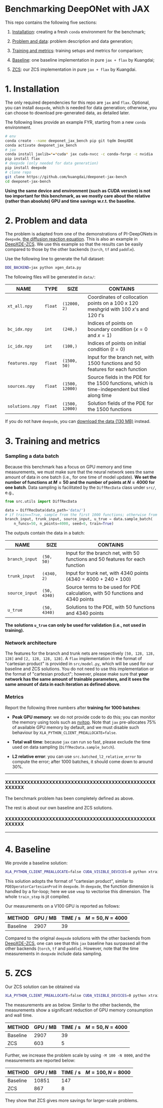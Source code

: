 # Benchmarking DeepONet with JAX

This repo contains the following five sections:

1. [Installation](#1-installation): creating a fresh `conda` environment for the benchmark;

2. [Problem and data](#2-problem-and-data): problem description and data generation;

3. [Training and metrics](#3-training-and-metrics): training setups and metrics for comparison;

4. [Baseline](#4-baseline): one baseline implementation in pure `jax + flax` by Kuangdai;

5. [ZCS](#5-zcs): our ZCS implementation in pure `jax + flax` by Kuangdai.

# 1. Installation

The only required dependencies for this repo are `jax` and `flax`.
Optional, you can install `deepxde`, which is needed for data generation;
otherwise, you can choose to download pre-generated data, as detailed later.

The following lines provide an example FYR, starting from a new `conda` environment.

```bash
# env
conda create --name deeponet_jax_bench pip git tqdm DeepXDE
conda activate deeponet_jax_bench
# jax
conda install jaxlib=*=*cuda* jax cuda-nvcc -c conda-forge -c nvidia
pip install flax
# deepxde (only needed for data generation)
pip install deepxde 
# clone repo
git clone https://github.com/kuangdai/deeponet-jax-bench
cd deeponet-jax-bench
```

**Using the same device and environment (such as CUDA version) is not too important for this benchmark,
as we mostly care about the relative (rather than absolute) GPU and time savings w.r.t. the baseline.**

# 2. Problem and data

The problem is adapted from one of the demonstrations of PI-DeepONets in `deepxde`,
[the diffusion reaction equation](https://github.com/lululxvi/deepxde/blob/master/examples/operator/diff_rec_aligned_pideeponet.py).
This is also an example in [DeepXDE-ZCS](https://github.com/stfc-sciml/DeepXDE-ZCS).
We use this example so that the results can be easily compared to those by the other backends
(`torch`, `tf` and `paddle`).

Use the following line to generate the full dataset:

```bash
DDE_BACKEND=jax python xgen_data.py
```

The following files will be generated in `data/`:

| **NAME**        | **TYPE** | **SIZE**        | **CONTAINS**                                                                                    | 
|-----------------|----------|-----------------|-------------------------------------------------------------------------------------------------|
| `xt_all.npy`    | `float`  | `(12000, 2)`    | Coordinates of collocation points on a 100 x 120 meshgrid with 100 $x$'s and 120 $t$'s          |
| `bc_idx.npy`    | `int`    | `(240,)`        | Indices of points on boundary condition ($x=0$ and $x=1$)                                       |
| `ic_idx.npy`    | `int`    | `(100,)`        | Indices of points on initial condition ($t=0$)                                                  |
| `features.npy`  | `float`  | `(1500, 50)`    | Input for the branch net, with 1500 functions and 50 features for each function                 |
| `sources.npy`   | `float`  | `(1500, 12000)` | Source fields in the PDE for the 1500 functions, which is time-independent but tiled along time |
| `solutions.npy` | `float`  | `(1500, 12000)` | Solution fields of the PDE for the 1500 functions                                               |

If you do not have `deepxde`, you
can [download the data (130 MB)](https://drive.google.com/file/d/1WBT7nXl21fdKxedo-fbWbiCo7MOLDeeI/view?usp=sharing)
instead.

# 3. Training and metrics

### Sampling a data batch

Because this benchmark has a focus on GPU memory and time measurements, we must make sure that
the neural network sees the same amount of data in one batch (i.e., for one time of model update).
**We set the number of functions at $M=50$ and the number of points at $N=4000$ for one batch**.
Data sampling is facilitated by the `DiffRecData` class under `src/`, e.g.,

```python
from src.utils import DiffRecData

data = DiffRecData(data_path='data/')
# if train==True, sample from the first 1000 functions; otherwise from the last 500
branch_input, trunk_input, source_input, u_true = data.sample_batch(
    n_funcs=50, n_points=4000, seed=0, train=True)
```

The outputs contain the data in a batch:

| **NAME**       | **SIZE**     | **CONTAINS**                                                                   | 
|----------------|--------------|--------------------------------------------------------------------------------|
| `branch_input` | `(50, 50)`   | Input for the branch net, with 50 functions and 50 features for each function  |
| `trunk_input`  | `(4340, 2)`  | Input for trunk net, with 4340 points (4340 = 4000 + 240 + 100)                |
| `source_input` | `(50, 4340)` | Source terms to be used for PDE calculation, with 50 functions and 4340 points |
| `u_true`       | `(50, 4340)` | Solutions to the PDE, with 50 functions and 4340 points                        |

**The solutions `u_true` can only be used for validation (i.e., not used in training).**

### Network architecture

The features for the branch and trunk nets are respectively `[50, 128, 128, 128]` and `[2, 128, 128, 128]`.
A `flax` implementation in the format of "cartesian product" is provided in `src/model.py`, which will be used for
our baseline and ZCS solutions. You do not need to use this implementation or the format of "cartesian product";
however, please make sure that **your network has the same amount of trainable parameters,
and it sees the same amount of data in each iteration as defined above**.

### Metrics

Report the following three numbers after **training for 1000 batches**:

* **Peak GPU memory**: we do not provide code to do this; you can monitor the memory using tools
  such as [nvitop](https://github.com/XuehaiPan/nvitop). Note that `jax` pre-allocates 75% of available GPU memory
  by default, and we must disable such behaviour by `XLA_PYTHON_CLIENT_PREALLOCATE=false`.

* **Total wall time**: because `jax` can run so fast, please exclude the time used on data sampling
  (`DiffRecData.sample_batch`).

* **L2 relative error**: you can use `src.batched_l2_relative_error` to compute the error; after 1000 batches,
  it should come down to around 30%.

---

#### XXXXXXXXXXXXXXXXXXXXXXXXXXXXXXXXXXXXXXXXXXXXXXXXXXXXXX

The benchmark problem has been completely defined as above.

The rest is about our own baseline and ZCS solutions.

#### XXXXXXXXXXXXXXXXXXXXXXXXXXXXXXXXXXXXXXXXXXXXXXXXXXXXXX

---

# 4. Baseline

We provide a baseline solution:

```bash
XLA_PYTHON_CLIENT_PREALLOCATE=false CUDA_VISIBLE_DEVICES=0 python xtrain_baseline.py -M 50 -N 4000 
```

This solution adopts the format of "cartesian product", similar to
`PDEOperatorCartesianProd` in `deepxde`.
In `deepxde`, the function dimension is handled by a for-loop; here we use
`vmap` to vectorise this dimension.
The whole `train_step` is jit compiled.

Our measurements on a V100 GPU is reported as follows:

| **METHOD** | **GPU / MB** | **TIME / s** | $M=50, N=4000$ |
|------------|--------------|--------------|----------------|
| Baseline   | 2907         | 39           |                |

Compared to the original `deepxde` solutions with the other backends from
[DeepXDE-ZCS](https://github.com/stfc-sciml/DeepXDE-ZCS), one can see that this `jax` baseline
has surpassed all the other backends (`torch`, `tf` and `paddle`). 
However, note that the time measurements in `deepxde` include data sampling.

# 5. ZCS

Our ZCS solution can be obtained via

```bash
XLA_PYTHON_CLIENT_PREALLOCATE=false CUDA_VISIBLE_DEVICES=0 python xtrain_zcs.py -M 50 -N 4000 
```

The measurements are as below. Similar to the other backends, the measurements show a significant reduction of
GPU memory consumption and wall time.

| **METHOD** | **GPU / MB** | **TIME / s** | $M=50, N=4000$ |
|------------|--------------|--------------|----------------|
| Baseline   | 2907         | 39           |                |
| ZCS        | 603          | 5            |                |

Further, we increase the problem scale by using `-M 100 -N 8000`, and the measurements are reported below:

| **METHOD** | **GPU / MB** | **TIME / s** | $M=100, N=8000$ |
|------------|--------------|--------------|-----------------|
| Baseline   | 10851        | 147          |                 |
| ZCS        | 867          | 8            |                 |

They show that ZCS gives more savings for larger-scale problems. 


